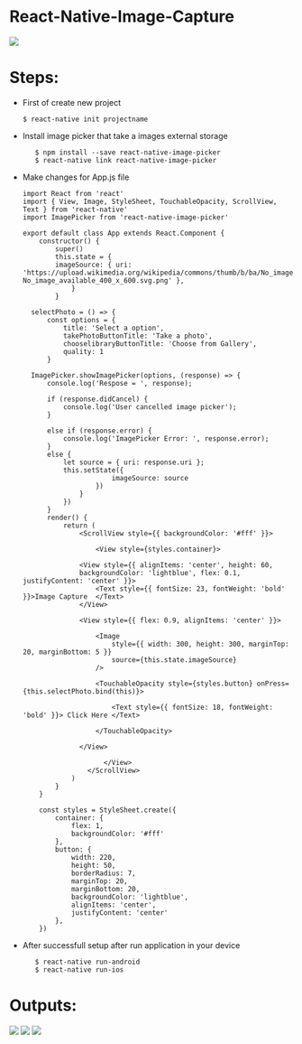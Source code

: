 # React-Native-Image-Capture

![](https://aboutreact.com/wp-content/uploads/2018/07/react_native_camera-1.png)

# Steps:

* First of create new project 
   
      $ react-native init projectname
   
   
* Install image picker that take a images external storage

         $ npm install --save react-native-image-picker
         $ react-native link react-native-image-picker
      
* Make changes for App.js file


      import React from 'react'
      import { View, Image, StyleSheet, TouchableOpacity, ScrollView, Text } from 'react-native'
      import ImagePicker from 'react-native-image-picker'

      export default class App extends React.Component {
          constructor() {
              super()
              this.state = { 
              imageSource: { uri:                       'https://upload.wikimedia.org/wikipedia/commons/thumb/b/ba/No_image_available_400_x_600.svg/2000px-   No_image_available_400_x_600.svg.png' },
                  }
              }

        selectPhoto = () => {
            const options = {
                title: 'Select a option',
                takePhotoButtonTitle: 'Take a photo',
                chooselibraryButtonTitle: 'Choose from Gallery',
                quality: 1
            }

        ImagePicker.showImagePicker(options, (response) => {
            console.log('Respose = ', response);

            if (response.didCancel) {
                console.log('User cancelled image picker');
            }

            else if (response.error) {
                console.log('ImagePicker Error: ', response.error);
            }
            else {
                let source = { uri: response.uri };
                this.setState({
                            imageSource: source
                        })
                    }
                })
            }
            render() {
                return (
                    <ScrollView style={{ backgroundColor: '#fff' }}>

                        <View style={styles.container}>

                    <View style={{ alignItems: 'center', height: 60, 
                    backgroundColor: 'lightblue', flex: 0.1, justifyContent: 'center' }}>
                        <Text style={{ fontSize: 23, fontWeight: 'bold' }}>Image Capture  </Text>
                    </View>

                    <View style={{ flex: 0.9, alignItems: 'center' }}>

                        <Image
                            style={{ width: 300, height: 300, marginTop: 20, marginBottom: 5 }}
                            source={this.state.imageSource}
                        />

                        <TouchableOpacity style={styles.button} onPress={this.selectPhoto.bind(this)}>

                            <Text style={{ fontSize: 18, fontWeight: 'bold' }}> Click Here </Text>

                        </TouchableOpacity>

                    </View>

                          </View>
                      </ScrollView>
                  )
              }
          }

          const styles = StyleSheet.create({
              container: {
                  flex: 1,
                  backgroundColor: '#fff'
              },
              button: {
                  width: 220,
                  height: 50,
                  borderRadius: 7,
                  marginTop: 20,
                  marginBottom: 20,
                  backgroundColor: 'lightblue',
                  alignItems: 'center',
                  justifyContent: 'center'
              },
          })





* After successfull setup after run application in your device

         $ react-native run-android
         $ react-native run-ios



# Outputs: 

![](https://firebasestorage.googleapis.com/v0/b/imagestore-b2432.appspot.com/o/Screenshot_2019-03-01-18-51-59.png?alt=media&token=2fae88cf-8dff-4caa-9e03-5783d1462564) ![](https://firebasestorage.googleapis.com/v0/b/imagestore-b2432.appspot.com/o/Screenshot_2019-03-01-18-52-03.png?alt=media&token=e553af92-82e7-4b5f-9e5e-53468367e423)  ![](https://firebasestorage.googleapis.com/v0/b/imagestore-b2432.appspot.com/o/Screenshot_2019-03-01-18-52-53.png?alt=media&token=8011fff1-89d2-41fc-baa3-fd581c486afd)


